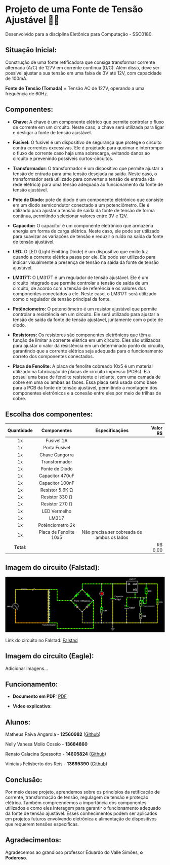 # Projeto de uma Fonte de Tensão Ajustável 🔋🔌
Desenvolvido para a disciplina Eletônica para Computação - SSC0180.

## Situação Inicial:

   Construção de uma fonte retificadora que consiga transformar corrente alternada (A/C) de 127V em corrente contínua (D/C). Além disso, deve ser possível ajustar a sua tensão em uma faixa de 3V até 12V, com capacidade de 100mA. 

**Fonte de Tensão (Tomada)** = Tensão AC de 127V, operando a uma frequência de 60Hz. 

## Componentes:

- **Chave:** A chave é um componente elétrico que permite controlar o fluxo de corrente em um circuito. Neste caso, a chave será utilizada para ligar e desligar a fonte de tensão ajustável.

- **Fusível:** O fusível é um dispositivo de segurança que protege o circuito contra correntes excessivas. Ele é projetado para queimar e interromper o fluxo de corrente caso haja uma sobrecarga, evitando danos ao circuito e prevenindo possíveis curtos-circuitos.

- **Transformador:**  O transformador é um dispositivo que permite ajustar a tensão de entrada para uma tensão desejada na saída. Neste caso, o transformador será utilizado para converter a tensão de entrada (da rede elétrica) para uma tensão adequada ao funcionamento da fonte de tensão ajustável.

- **Pote de Diodo:**  pote de diodo é um componente eletrônico que consiste em um diodo semicondutor conectado a um potenciômetro. Ele é utilizado para ajustar a tensão de saída da fonte de tensão de forma contínua, permitindo selecionar valores entre 3V e 12V.

- **Capacitor:** O capacitor é um componente eletrônico que armazena energia em forma de carga elétrica. Neste caso, ele pode ser utilizado para suavizar as variações de tensão e reduzir o ruído na saída da fonte de tensão ajustável.

- **LED:** O LED (Light Emitting Diode) é um dispositivo que emite luz quando a corrente elétrica passa por ele. Ele pode ser utilizado para indicar visualmente a presença de tensão na saída da fonte de tensão ajustável.

- **LM317T:** O LM317T é um regulador de tensão ajustável. Ele é um circuito integrado que permite controlar a tensão de saída de um circuito, de acordo com a tensão de referência e os valores dos componentes conectados a ele. Neste caso, o LM317T será utilizado como o regulador de tensão principal da fonte.

- **Potênciometro:** O potenciômetro é um resistor ajustável que permite controlar a resistência em um circuito. Ele será utilizado para ajustar a tensão de saída da fonte de tensão ajustável, juntamente com o pote de diodo.

- **Resistores:** Os resistores são componentes eletrônicos que têm a função de limitar a corrente elétrica em um circuito. Eles são utilizados para ajustar o valor da resistência em um determinado ponto do circuito, garantindo que a corrente elétrica seja adequada para o funcionamento correto dos componentes conectados.

- **Placa de Fenolite:** A placa de fenolite cobreado 10x5 é um material utilizado na fabricação de placas de circuito impresso (PCBs). Ela possui uma base de fenolite resistente e isolante, com uma camada de cobre em uma ou ambas as faces. Essa placa será usada como base para a PCB da fonte de tensão ajustável, permitindo a montagem dos componentes eletrônicos e a conexão entre eles por meio de trilhas de cobre.

## Escolha dos componentes:
| Quantidade    | Componentes   | Especificações | Valor R$  |
| :-------------: |:-------------:| :-------------: |---------:|
| 1x | Fusível 1A | | |
| 1x | Porta Fusível | | |
| 1x | Chave Gangorra | | |
| 1x | Transformador | | |
| 1x | Ponte de Diodo | | |
| 1x | Capacitor 470uF | | |
| 1x | Capacitor 100nF | | |
| 1x | Resistor 5.6K Ω ||
| 1x | Resistor 330 Ω ||
| 1x | Resistor 270 Ω ||
| 1x | LED Vermelho ||
| 1x | LM317 ||
| 1x | Potênciometro 2k ||
| 1x | Placa de Fenolite 10x5 |Não precisa ser cobreada de ambos os lados|
| **Total**:     |               | | R$ 0,00 |

## Imagem do circuito (Falstad):

![alt text](https://github.com/MatheusPaivaa/Projeto-Eletronica-USP/blob/eec0d95450828fd655cb8d53a3ad551c8c3bbbaa/circuito_falstad.png "Imagem falstad")

Link do circuito no Falstad: [Falstad](https://tinyurl.com/22zg2rbu)

## Imagem do circuito (Eagle):
Adicionar imagens...

## Funcionamento:

- **Documento em PDF:** [PDF](https://docs.google.com/document/d/1-9Oya-yLFN3rCFs4--Uhrb7HC6HWyEKhkQ9YGcFjMBw/edit?usp=sharing)

- **Vídeo explicativo:**

## Alunos:
Matheus Paiva Angarola - **12560982** ([Github](https://github.com/MatheusPaivaa))

Nelly Vanesa Mollo Cossio -  **13684860**

Renato Calacina Spessotto - **14605824** ([Github](https://github.com/renatocspessotto))

Vinícius Felisberto dos Reis - **13695390** ([Github](https://github.com/viniciusfreiss))

## Conclusão:
Por meio desse projeto, aprendemos sobre os princípios da retificação de corrente, transformação de tensão, regulagem de tensão e proteção elétrica. Também compreendemos a importância dos componentes utilizados e como eles interagem para garantir o funcionamento adequado da fonte de tensão ajustável. Esses conhecimentos podem ser aplicados em projetos futuros envolvendo eletrônica e alimentação de dispositivos que requerem tensões específicas.

## Agradecimentos:
Agradecemos ao grandioso professor Eduardo do Valle Simões, **o Poderoso**.
